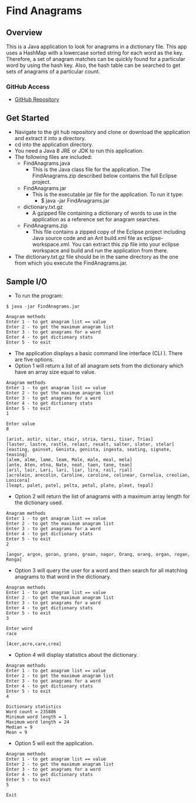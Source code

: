 # Find Anagrams

## Overview

This is a Java application to look for anagrams in a dictionary file. This app uses a HashMap with a lowercase sorted string for each word as the key. Therefore, a set of anagram matches can be quickly found for a particular word by using the hash key. Also, the hash table can be searched to get sets of anagrams of a particular count.

### GitHub Access

- [GitHub Repository](https://github.com/pvraab/FindAnagrams/)

## Get Started

- Navigate to the git hub repository and clone or download the application and extract it into a directory.
- cd into the application directory.
- You need a Java 8 JRE or JDK to run this application.
- The following files are included:
  - FindAnagrams.java
    - This is the Java class file for the application.  The FindAnagrams.zip described below contains the full Eclipse project.
  - FindAnagrams.jar
    - This is the executable jar file for the application. To run it type:
      - $ java -jar FindAnagrams.jar
  - dictionary.txt.gz
    - A gzipped file containing a dictionary of words to use in the application as a reference set for anagram searches.
  - FindAnagrams.zip
    - This file contains a zipped copy of the Eclipse project including Java source code and an Ant build.xml file as eclipse-workspace.xml. You can extract this zip file into your eclipse workspace and build and run the application from there.
- The dictionary.txt.gz file should be in the same directory as the one from which you execute the FindAnagrams.jar.

## Sample I/O

- To run the program:

```
$ java -jar FindAnagrams.jar

Anagram methods
Enter 1 - to get anagram list == value
Enter 2 - to get the maximum anagram list
Enter 3 - to get anagrams for a word
Enter 4 - to get dictionary stats
Enter 5 - to exit
```

- The application displays a basic command line interface (CLI ). There are five options.
- Option 1 will return a list of all anagram sets from the dictionary which have an array size equal to value.

```
Anagram methods
Enter 1 - to get anagram list == value
Enter 2 - to get the maximum anagram list
Enter 3 - to get anagrams for a word
Enter 4 - to get dictionary stats
Enter 5 - to exit
1

Enter value
8

[arist, astir, sitar, stair, stria, tarsi, tisar, Trias]
[laster, lastre, rastle, relast, resalt, salter, slater, stelar]
[easting, gainset, Genista, genista, ingesta, seating, signate, teasing]
[alem, alme, lame, leam, Male, male, meal, mela]
[ante, Aten, etna, Nate, neat, taen, tane, tean]
[aril, lair, Lari, lari, liar, lira, rail, rial]
[acrolein, arecolin, Caroline, caroline, colinear, Cornelia, creolian, Lonicera]
[leapt, palet, patel, pelta, petal, plate, pleat, tepal]
```

- Option 2 will return the list of anagrams with a maximum array length for the dictionary used.

```
Anagram methods
Enter 1 - to get anagram list == value
Enter 2 - to get the maximum anagram list
Enter 3 - to get anagrams for a word
Enter 4 - to get dictionary stats
Enter 5 - to exit
2

[angor, argon, goran, grano, groan, nagor, Orang, orang, organ, rogan, Ronga]
```

- Option 3 will query the user for a word and then search for all matching anagrams to that word in the dictionary.

```
Anagram methods
Enter 1 - to get anagram list == value
Enter 2 - to get the maximum anagram list
Enter 3 - to get anagrams for a word
Enter 4 - to get dictionary stats
Enter 5 - to exit
3

Enter word
race

[Acer,acre,care,crea]
```

- Option 4 will display statistics about the dictionary.

```
Anagram methods
Enter 1 - to get anagram list == value
Enter 2 - to get the maximum anagram list
Enter 3 - to get anagrams for a word
Enter 4 - to get dictionary stats
Enter 5 - to exit
4

Dictionary statistics
Word count = 235886
Minimum word length = 1
Maximum word length = 24
Median = 9
Mean = 9
```

- Option 5 will exit the application.

```
Anagram methods
Enter 1 - to get anagram list == value
Enter 2 - to get the maximum anagram list
Enter 3 - to get anagrams for a word
Enter 4 - to get dictionary stats
Enter 5 - to exit
5

Exit
```

